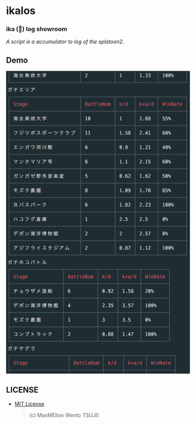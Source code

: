 # ikalos

### **ika** (🦑) **log** **showroom**

*A script is a accumulator to log of the splatoon2.*

Demo
---

![](./.github/demo.png)

LICENSE
---

- [MIT License](./LICENSE.txt)
  > (c) MaxMEllon (Kento TSUJI)
